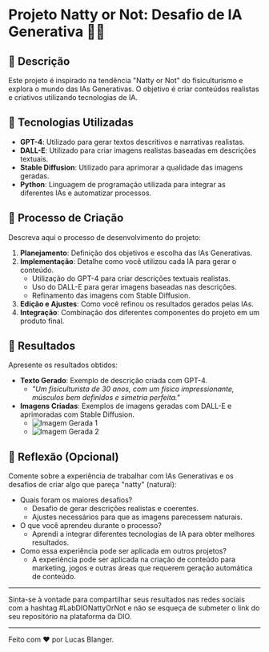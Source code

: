 # Projeto Natty or Not: Desafio de IA Generativa 💪🤓

## 📒 Descrição
Este projeto é inspirado na tendência "Natty or Not" do fisiculturismo e explora o mundo das IAs Generativas. O objetivo é criar conteúdos realistas e criativos utilizando tecnologias de IA.

## 🤖 Tecnologias Utilizadas
- **GPT-4**: Utilizado para gerar textos descritivos e narrativas realistas.
- **DALL-E**: Utilizado para criar imagens realistas baseadas em descrições textuais.
- **Stable Diffusion**: Utilizado para aprimorar a qualidade das imagens geradas.
- **Python**: Linguagem de programação utilizada para integrar as diferentes IAs e automatizar processos.

## 🧐 Processo de Criação
Descreva aqui o processo de desenvolvimento do projeto:
1. **Planejamento**: Definição dos objetivos e escolha das IAs Generativas.
2. **Implementação**: Detalhe como você utilizou cada IA para gerar o conteúdo.
   - Utilização do GPT-4 para criar descrições textuais realistas.
   - Uso do DALL-E para gerar imagens baseadas nas descrições.
   - Refinamento das imagens com Stable Diffusion.
3. **Edição e Ajustes**: Como você refinou os resultados gerados pelas IAs.
4. **Integração**: Combinação dos diferentes componentes do projeto em um produto final.

## 🚀 Resultados
Apresente os resultados obtidos:
- **Texto Gerado**: Exemplo de descrição criada com GPT-4.
  - _"Um fisiculturista de 30 anos, com um físico impressionante, músculos bem definidos e simetria perfeita."_
- **Imagens Criadas**: Exemplos de imagens geradas com DALL-E e aprimoradas com Stable Diffusion.
  - ![Imagem Gerada 1](lab-natty-or-not\img\img1.png)
  - ![Imagem Gerada 2](lab-natty-or-not\img\img2.png)

## 💭 Reflexão (Opcional)
Comente sobre a experiência de trabalhar com IAs Generativas e os desafios de criar algo que pareça "natty" (natural):
- Quais foram os maiores desafios?
  - Desafio de gerar descrições realistas e coerentes.
  - Ajustes necessários para que as imagens parecessem naturais.
- O que você aprendeu durante o processo?
  - Aprendi a integrar diferentes tecnologias de IA para obter melhores resultados.
- Como essa experiência pode ser aplicada em outros projetos?
  - A experiência pode ser aplicada na criação de conteúdo para marketing, jogos e outras áreas que requerem geração automática de conteúdo.

---

Sinta-se à vontade para compartilhar seus resultados nas redes sociais com a hashtag #LabDIONattyOrNot e não se esqueça de submeter o link do seu repositório na plataforma da DIO.

---

Feito com ❤️ por Lucas Blanger.
